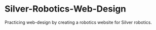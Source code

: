# Silver-Robotics-Web-Design
Practicing web-design by creating a robotics website for Silver robotics.
